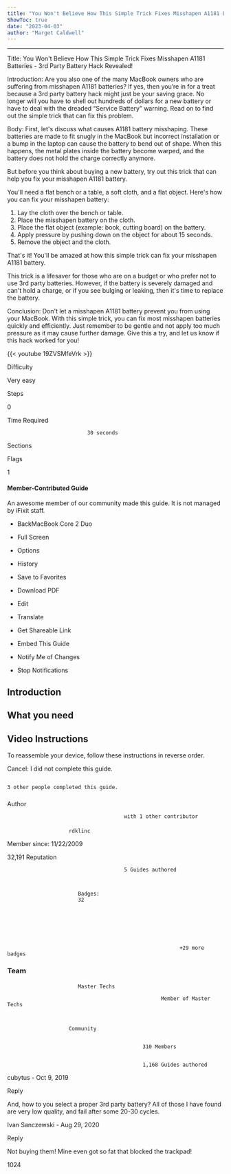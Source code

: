 ```yaml
---
title: "You Won't Believe How This Simple Trick Fixes Misshapen A1181 Batteries - 3rd Party Battery Hack Revealed!"
ShowToc: true 
date: "2023-04-03"
author: "Marget Caldwell"
---
```

*****
Title: You Won't Believe How This Simple Trick Fixes Misshapen A1181 Batteries - 3rd Party Battery Hack Revealed!

Introduction:
Are you also one of the many MacBook owners who are suffering from misshapen A1181 batteries? If yes, then you’re in for a treat because a 3rd party battery hack might just be your saving grace. No longer will you have to shell out hundreds of dollars for a new battery or have to deal with the dreaded “Service Battery” warning. Read on to find out the simple trick that can fix this problem.

Body:
First, let's discuss what causes A1181 battery misshaping. These batteries are made to fit snugly in the MacBook but incorrect installation or a bump in the laptop can cause the battery to bend out of shape. When this happens, the metal plates inside the battery become warped, and the battery does not hold the charge correctly anymore. 

But before you think about buying a new battery, try out this trick that can help you fix your misshapen A1181 battery.

You'll need a flat bench or a table, a soft cloth, and a flat object. Here's how you can fix your misshapen battery:

1. Lay the cloth over the bench or table.
2. Place the misshapen battery on the cloth.
3. Place the flat object (example: book, cutting board) on the battery.
4. Apply pressure by pushing down on the object for about 15 seconds.
5. Remove the object and the cloth.

That's it! You'll be amazed at how this simple trick can fix your misshapen A1181 battery.

This trick is a lifesaver for those who are on a budget or who prefer not to use 3rd party batteries. However, if the battery is severely damaged and can't hold a charge, or if you see bulging or leaking, then it's time to replace the battery.

Conclusion:
Don't let a misshapen A1181 battery prevent you from using your MacBook. With this simple trick, you can fix most misshapen batteries quickly and efficiently. Just remember to be gentle and not apply too much pressure as it may cause further damage. Give this a try, and let us know if this hack worked for you!

{{< youtube 19ZVSMfeVrk >}} 







Difficulty
 



Very easy         
 








Steps
 
0
 



Time Required
 

                              30 seconds            
 


Sections
 




Flags
 
1
 
#### Member-Contributed Guide
 
An awesome member of our community made this guide. It is not managed by iFixit staff.
 
- BackMacBook Core 2 Duo
 - Full Screen
 - Options

 
- History
 - Save to Favorites
 - Download PDF
 - Edit
 - Translate
 - Get Shareable Link
 - Embed This Guide
 - Notify Me of Changes
 - Stop Notifications

 
## Introduction
 
## What you need
 
## Video Instructions
 
To reassemble your device, follow these instructions in reverse order.
 

Cancel: I did not complete this guide.

 

                                                                                          3 other people completed this guide.                                             
 
### 
Author

 

                                          with 1 other contributor 
 
#### 

                        rdklinc                     

 
Member since: 11/22/2009
 
32,191 Reputation
 

                                          5 Guides authored                  
 


                           Badges:
                           32


 

 


                                                            +29 more badges                           

 
### Team
 
#### 

                           Master Techs                        

                                                      Member of Master Techs 

 

                        Community                     
 

                                                310 Members                     
 

                                                1,168 Guides authored                     
 

cubytus -
      Oct 9, 2019

Reply


 
And, how to you select a proper 3rd party battery? All of those I have found are very low quality, and fail after some 20-30 cycles.
 

Ivan Sanczewski -
      Aug 29, 2020

Reply


 
Not buying them! Mine even got so fat that blocked the trackpad!
 
1024



